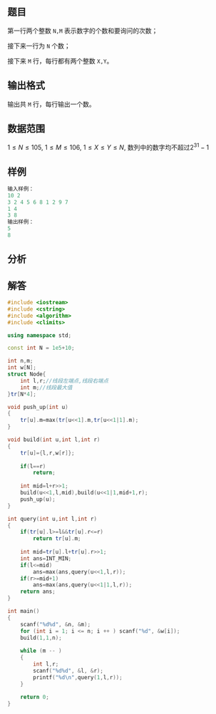 ## 题目
第一行两个整数 `N,M` 表示数字的个数和要询问的次数；

接下来一行为 `N` 个数；

接下来 `M` 行，每行都有两个整数 `X,Y`。

## 输出格式
输出共 `M` 行，每行输出一个数。

## 数据范围
$1≤N≤105,$
$1≤M≤106,$
$1≤X≤Y≤N,$
数列中的数字均不超过$2^{31}−1$

## 样例
```c++
输入样例：
10 2
3 2 4 5 6 8 1 2 9 7
1 4
3 8
输出样例：
5
8
```

## 分析


## 解答
```c++
#include <iostream>
#include <cstring>
#include <algorithm>
#include <climits>

using namespace std;

const int N = 1e5+10;

int n,m;
int w[N];
struct Node{
    int l,r;//线段左端点,线段右端点
    int m;//线段最大值
}tr[N*4];

void push_up(int u)
{
    tr[u].m=max(tr[u<<1].m,tr[u<<1|1].m);
}

void build(int u,int l,int r)
{
    tr[u]={l,r,w[r]};
    
    if(l==r)
        return;
    
    int mid=l+r>>1;
    build(u<<1,l,mid),build(u<<1|1,mid+1,r);
    push_up(u);
}

int query(int u,int l,int r)
{
    if(tr[u].l>=l&&tr[u].r<=r)
        return tr[u].m;
    
    int mid=tr[u].l+tr[u].r>>1;
    int ans=INT_MIN;
    if(l<=mid)
        ans=max(ans,query(u<<1,l,r));
    if(r>=mid+1)
        ans=max(ans,query(u<<1|1,l,r));
    return ans;
}

int main()
{
    scanf("%d%d", &n, &m);
    for (int i = 1; i <= n; i ++ ) scanf("%d", &w[i]);
    build(1,1,n);
    
    while (m -- )
    {
        int l,r;
        scanf("%d%d", &l, &r);
        printf("%d\n",query(1,l,r));
    }
    
    return 0;
}
```
